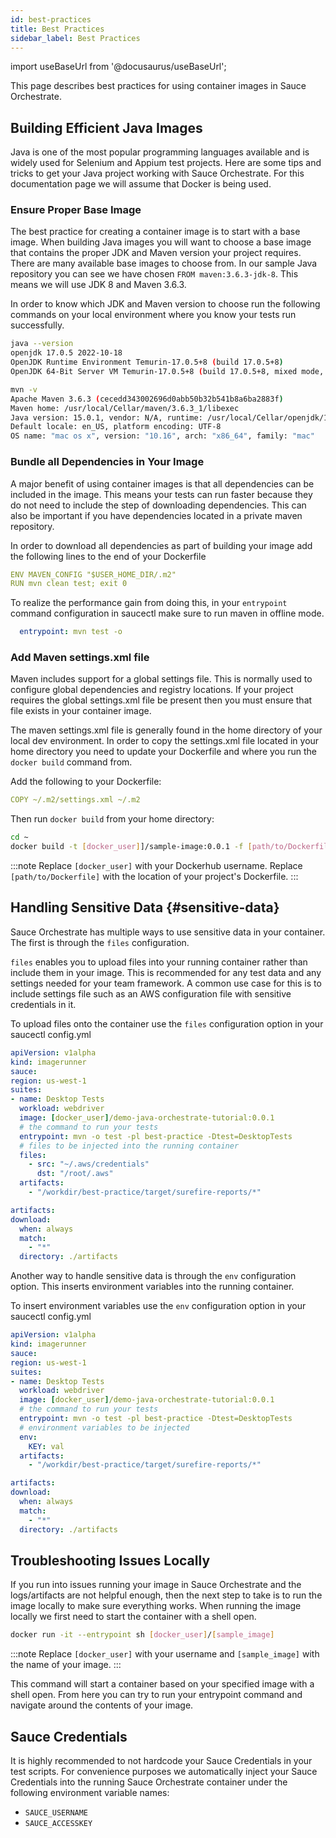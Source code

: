 ```yaml
---
id: best-practices
title: Best Practices
sidebar_label: Best Practices
---
```


import useBaseUrl from '@docusaurus/useBaseUrl';

This page describes best practices for using container images in Sauce Orchestrate.

## Building Efficient Java Images

Java is one of the most popular programming languages available and is widely used for Selenium and Appium test projects. Here are some tips and tricks to get your Java project working with Sauce Orchestrate. For this documentation page we will assume that Docker is being used.

### Ensure Proper Base Image

The best practice for creating a container image is to start with a base image. When building Java images you will want to choose a base image that contains the proper JDK and Maven version your project requires. There are many available base images to choose from. In our sample Java repository you can see we have chosen `FROM maven:3.6.3-jdk-8`. This means we will use JDK 8 and Maven 3.6.3.

In order to know which JDK and Maven version to choose run the following commands on your local environment where you know your tests run successfully.

```bash
java --version
openjdk 17.0.5 2022-10-18
OpenJDK Runtime Environment Temurin-17.0.5+8 (build 17.0.5+8)
OpenJDK 64-Bit Server VM Temurin-17.0.5+8 (build 17.0.5+8, mixed mode, sharing)

mvn -v
Apache Maven 3.6.3 (cecedd343002696d0abb50b32b541b8a6ba2883f)
Maven home: /usr/local/Cellar/maven/3.6.3_1/libexec
Java version: 15.0.1, vendor: N/A, runtime: /usr/local/Cellar/openjdk/15.0.1/libexec/openjdk.jdk/Contents/Home
Default locale: en_US, platform encoding: UTF-8
OS name: "mac os x", version: "10.16", arch: "x86_64", family: "mac"
```

### Bundle all Dependencies in Your Image

A major benefit of using container images is that all dependencies can be included in the image. This means your tests can run faster because they do not need to include the step of downloading dependencies. This can also be important if you have dependencies located in a private maven repository.

In order to download all dependencies as part of building your image add the following lines to the end of your Dockerfile

```yaml showLineNumbers
ENV MAVEN_CONFIG "$USER_HOME_DIR/.m2"
RUN mvn clean test; exit 0
```

To realize the performance gain from doing this, in your `entrypoint` command configuration in saucectl make sure to run maven in offline mode.

```yaml
  entrypoint: mvn test -o
```

### Add Maven settings.xml file

Maven includes support for a global settings file. This is normally used to configure global dependencies and registry locations. If your project requires the global settings.xml file be present then you must ensure that file exists in your container image.

The maven settings.xml file is generally found in the home directory of your local dev environment. In order to copy the settings.xml file located in your home directory you need to update your Dockerfile and where you run the `docker build` command from.

Add the following to your Dockerfile:

```yaml showLineNumbers
COPY ~/.m2/settings.xml ~/.m2
```

Then run `docker build` from your home directory:

```bash
cd ~
docker build -t [docker_user]]/sample-image:0.0.1 -f [path/to/Dockerfile]
```

:::note
Replace `[docker_user]` with your Dockerhub username. Replace `[path/to/Dockerfile]` with the location of your project's Dockerfile.
:::

## Handling Sensitive Data {#sensitive-data}

Sauce Orchestrate has multiple ways to use sensitive data in your container. The first is through the `files` configuration.

`files` enables you to upload files into your running container rather than include them in your image. This is recommended for any test data and any settings needed for your team framework. A common use case for this is to include settings file such as an AWS configuration file with sensitive credentials in it.

To upload files onto the container use the `files` configuration option in your saucectl config.yml

```yaml showLineNumbers
apiVersion: v1alpha
kind: imagerunner
sauce:
region: us-west-1
suites:
- name: Desktop Tests
  workload: webdriver
  image: [docker_user]/demo-java-orchestrate-tutorial:0.0.1
  # the command to run your tests
  entrypoint: mvn -o test -pl best-practice -Dtest=DesktopTests
  # files to be injected into the running container
  files:
    - src: "~/.aws/credentials"
      dst: "/root/.aws"
  artifacts:
    - "/workdir/best-practice/target/surefire-reports/*"

artifacts:
download:
  when: always
  match:
    - "*"
  directory: ./artifacts
```

Another way to handle sensitive data is through the `env` configuration option. This inserts environment variables into the running container.

To insert environment variables use the `env` configuration option in your saucectl config.yml

```yaml showLineNumbers
apiVersion: v1alpha
kind: imagerunner
sauce:
region: us-west-1
suites:
- name: Desktop Tests
  workload: webdriver
  image: [docker_user]/demo-java-orchestrate-tutorial:0.0.1
  # the command to run your tests
  entrypoint: mvn -o test -pl best-practice -Dtest=DesktopTests
  # environment variables to be injected
  env:
    KEY: val
  artifacts:
    - "/workdir/best-practice/target/surefire-reports/*"

artifacts:
download:
  when: always
  match:
    - "*"
  directory: ./artifacts
```

## Troubleshooting Issues Locally

If you run into issues running your image in Sauce Orchestrate and the logs/artifacts are not helpful enough, then the next step to take is to run the image locally to make sure everything works. When running the image locally we first need to start the container with a shell open.

```bash
docker run -it --entrypoint sh [docker_user]/[sample_image]
```

:::note
Replace `[docker_user]` with your username and `[sample_image]` with the name of your image.
:::

This command will start a container based on your specified image with a shell open. From here you can try to run your entrypoint command and navigate around the contents of your image.

## Sauce Credentials

It is highly recommended to not hardcode your Sauce Credentials in your test scripts. For convenience purposes we automatically inject your Sauce Credentials into the running Sauce Orchestrate container under the following environment variable names:

- `SAUCE_USERNAME`
- `SAUCE_ACCESSKEY`
